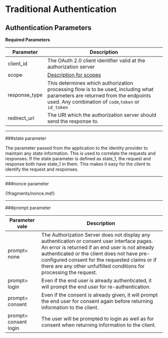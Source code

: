 # Traditional Authentication

## Authentication Parameters

**Required Parameters**


| Parameter                     | Description |
| --------------------- | -------- |
| client_id | The OAuth 2.0 client identifier valid at the authorization server  |                         
| scope | [Description for scopes](scopes-claims.md)  |                         
| response_type           | This determines which authorization processing flow is to be used, including what parameters are returned from the endpoints used. Any combination of `code`,`token` or `id_token`   |                          
| redirect_uri             |  The URI which the authorization server should send the response to.|

----

###state parameter

The parameter passed from the application to the identity provider to maintain any state information. This is used to correlate the requests and responses. If the state parameter is defined as state_1, the request and response both have state_1 in them. This makes it easy for the client to identify the request and responses.

----
###nonce parameter

{!fragments/nonce.md!}

----


###prompt parameter

| Parameter vale                 | Description    | 
| --------------------- | ------------- |
| prompt= none |The Authorization Server does not display any authentication or consent user interface pages. An error is returned if an end user is not already authenticated or the client does not have pre-configured consent for the requested claims or if there are any other unfulfilled conditions for processing the request.  |                       
| prompt= login |Even if the end user is already authenticated, it will prompt the end user for re-authentication.  |                       
| prompt= consent           |Even if the consent is already given, it will prompt the end user for consent again before returning information to the client.  |                        
| prompt= consent login  | The user will be prompted to login as well as for consent when returning information to the client.  |
